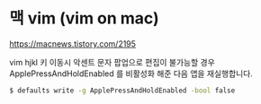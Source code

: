 # 맥 vim (vim on mac)

<https://macnews.tistory.com/2195>

vim hjkl 키 이동시 악센트 문자 팝업으로 편집이 불가능할 경우 ApplePressAndHoldEnabled 를 비활성화 해준 다음 앱을 재실행합니다.

```bash
$ defaults write -g ApplePressAndHoldEnabled -bool false
```
